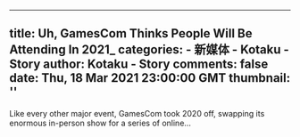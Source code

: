 
---
title: Uh, GamesCom Thinks People Will Be Attending In 2021_
categories: 
    - 新媒体
    - Kotaku - Story
author: Kotaku - Story
comments: false
date: Thu, 18 Mar 2021 23:00:00 GMT
thumbnail: ''
---

<div>   
Like every other major event, GamesCom took 2020 off, swapping its enormous in-person show for a series of online…  
</div>
            